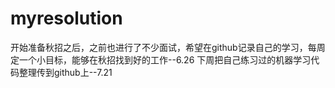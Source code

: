 # myresolution
开始准备秋招之后，之前也进行了不少面试，希望在github记录自己的学习，每周定一个小目标，能够在秋招找到好的工作--6.26
下周把自己练习过的机器学习代码整理传到github上--7.21
